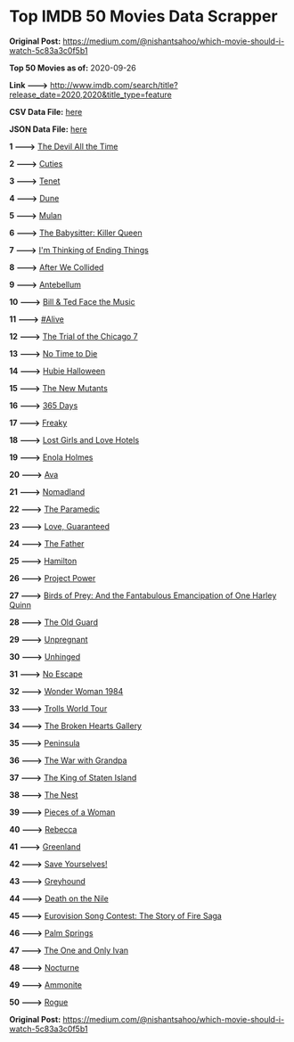 # Top IMDB 50 Movies Data Scrapper

**Original Post:** https://medium.com/@nishantsahoo/which-movie-should-i-watch-5c83a3c0f5b1

**Top 50 Movies as of:** 2020-09-26

**Link --->** http://www.imdb.com/search/title?release_date=2020,2020&title_type=feature

**CSV Data File:** [here](/Data/data.csv)

**JSON Data File:** [here](/Data/data.json)

**1 --->** [The Devil All the Time](https://www.imdb.com/title/tt7395114/?ref_=adv_li_tt)

**2 --->** [Cuties](https://www.imdb.com/title/tt9196192/?ref_=adv_li_tt)

**3 --->** [Tenet](https://www.imdb.com/title/tt6723592/?ref_=adv_li_tt)

**4 --->** [Dune](https://www.imdb.com/title/tt1160419/?ref_=adv_li_tt)

**5 --->** [Mulan](https://www.imdb.com/title/tt4566758/?ref_=adv_li_tt)

**6 --->** [The Babysitter: Killer Queen](https://www.imdb.com/title/tt11024272/?ref_=adv_li_tt)

**7 --->** [I'm Thinking of Ending Things](https://www.imdb.com/title/tt7939766/?ref_=adv_li_tt)

**8 --->** [After We Collided](https://www.imdb.com/title/tt10362466/?ref_=adv_li_tt)

**9 --->** [Antebellum](https://www.imdb.com/title/tt10065694/?ref_=adv_li_tt)

**10 --->** [Bill & Ted Face the Music](https://www.imdb.com/title/tt1086064/?ref_=adv_li_tt)

**11 --->** [#Alive](https://www.imdb.com/title/tt10620868/?ref_=adv_li_tt)

**12 --->** [The Trial of the Chicago 7](https://www.imdb.com/title/tt1070874/?ref_=adv_li_tt)

**13 --->** [No Time to Die](https://www.imdb.com/title/tt2382320/?ref_=adv_li_tt)

**14 --->** [Hubie Halloween](https://www.imdb.com/title/tt10682266/?ref_=adv_li_tt)

**15 --->** [The New Mutants](https://www.imdb.com/title/tt4682266/?ref_=adv_li_tt)

**16 --->** [365 Days](https://www.imdb.com/title/tt10886166/?ref_=adv_li_tt)

**17 --->** [Freaky](https://www.imdb.com/title/tt10919380/?ref_=adv_li_tt)

**18 --->** [Lost Girls and Love Hotels](https://www.imdb.com/title/tt0920462/?ref_=adv_li_tt)

**19 --->** [Enola Holmes](https://www.imdb.com/title/tt7846844/?ref_=adv_li_tt)

**20 --->** [Ava](https://www.imdb.com/title/tt8784956/?ref_=adv_li_tt)

**21 --->** [Nomadland](https://www.imdb.com/title/tt9770150/?ref_=adv_li_tt)

**22 --->** [The Paramedic](https://www.imdb.com/title/tt11127690/?ref_=adv_li_tt)

**23 --->** [Love, Guaranteed](https://www.imdb.com/title/tt11100856/?ref_=adv_li_tt)

**24 --->** [The Father](https://www.imdb.com/title/tt10272386/?ref_=adv_li_tt)

**25 --->** [Hamilton](https://www.imdb.com/title/tt8503618/?ref_=adv_li_tt)

**26 --->** [Project Power](https://www.imdb.com/title/tt7550000/?ref_=adv_li_tt)

**27 --->** [Birds of Prey: And the Fantabulous Emancipation of One Harley Quinn](https://www.imdb.com/title/tt7713068/?ref_=adv_li_tt)

**28 --->** [The Old Guard](https://www.imdb.com/title/tt7556122/?ref_=adv_li_tt)

**29 --->** [Unpregnant](https://www.imdb.com/title/tt10556022/?ref_=adv_li_tt)

**30 --->** [Unhinged](https://www.imdb.com/title/tt10059518/?ref_=adv_li_tt)

**31 --->** [No Escape](https://www.imdb.com/title/tt8160834/?ref_=adv_li_tt)

**32 --->** [Wonder Woman 1984](https://www.imdb.com/title/tt7126948/?ref_=adv_li_tt)

**33 --->** [Trolls World Tour](https://www.imdb.com/title/tt6587640/?ref_=adv_li_tt)

**34 --->** [The Broken Hearts Gallery](https://www.imdb.com/title/tt2140571/?ref_=adv_li_tt)

**35 --->** [Peninsula](https://www.imdb.com/title/tt8850222/?ref_=adv_li_tt)

**36 --->** [The War with Grandpa](https://www.imdb.com/title/tt4532038/?ref_=adv_li_tt)

**37 --->** [The King of Staten Island](https://www.imdb.com/title/tt9686708/?ref_=adv_li_tt)

**38 --->** [The Nest](https://www.imdb.com/title/tt8338762/?ref_=adv_li_tt)

**39 --->** [Pieces of a Woman](https://www.imdb.com/title/tt11161474/?ref_=adv_li_tt)

**40 --->** [Rebecca](https://www.imdb.com/title/tt2235695/?ref_=adv_li_tt)

**41 --->** [Greenland](https://www.imdb.com/title/tt7737786/?ref_=adv_li_tt)

**42 --->** [Save Yourselves!](https://www.imdb.com/title/tt7873348/?ref_=adv_li_tt)

**43 --->** [Greyhound](https://www.imdb.com/title/tt6048922/?ref_=adv_li_tt)

**44 --->** [Death on the Nile](https://www.imdb.com/title/tt7657566/?ref_=adv_li_tt)

**45 --->** [Eurovision Song Contest: The Story of Fire Saga](https://www.imdb.com/title/tt8580274/?ref_=adv_li_tt)

**46 --->** [Palm Springs](https://www.imdb.com/title/tt9484998/?ref_=adv_li_tt)

**47 --->** [The One and Only Ivan](https://www.imdb.com/title/tt3661394/?ref_=adv_li_tt)

**48 --->** [Nocturne](https://www.imdb.com/title/tt11044858/?ref_=adv_li_tt)

**49 --->** [Ammonite](https://www.imdb.com/title/tt7983894/?ref_=adv_li_tt)

**50 --->** [Rogue](https://www.imdb.com/title/tt11576124/?ref_=adv_li_tt)

**Original Post:** https://medium.com/@nishantsahoo/which-movie-should-i-watch-5c83a3c0f5b1
